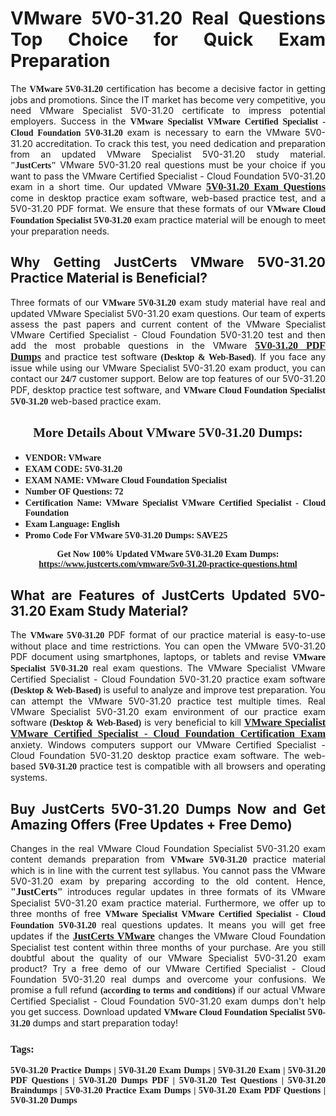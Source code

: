 <h1 style="text-align: justify;"><strong>VMware 5V0-31.20 Real Questions Top Choice for Quick Exam Preparation</strong></h1>

<p style="text-align: justify;">The <span style="font-family:Georgia,serif;"><strong>VMware 5V0-31.20</strong></span> certification has become a decisive factor in getting jobs and promotions. Since the IT market has become very competitive, you need VMware Specialist 5V0-31.20 certificate to impress potential employers. Success in the <span style="font-family:Georgia,serif;"><strong>VMware Specialist VMware Certified Specialist - Cloud Foundation 5V0-31.20</strong></span> exam is necessary to earn the VMware 5V0-31.20 accreditation. To crack this test, you need dedication and preparation from an updated VMware Specialist 5V0-31.20 study material. <span style="font-size:14px;"><span style="font-family:Georgia,serif;"><strong>"JustCerts"</strong></span></span> VMware 5V0-31.20 real questions must be your choice if you want to pass the VMware Certified Specialist - Cloud Foundation 5V0-31.20 exam in a short time. Our updated VMware <a href="https://www.justcerts.com/vmware/5v0-31.20-practice-questions.html"><span style="font-size:16px;"><span style="font-family:Georgia,serif;"><strong>5V0-31.20 Exam Questions</strong></span></span></a> come in desktop practice exam software, web-based practice test, and a 5V0-31.20 PDF format. We ensure that these formats of our <span style="font-family:Georgia,serif;"><strong>VMware Cloud Foundation Specialist 5V0-31.20</strong></span> exam practice material will be enough to meet your preparation needs.</p>

<h2 style="text-align: justify;"><strong>Why Getting JustCerts VMware 5V0-31.20 Practice Material is Beneficial?</strong></h2>

<p style="text-align: justify;">Three formats of our <span style="font-family:Georgia,serif;"><strong>VMware 5V0-31.20</strong></span> exam study material have real and updated VMware Specialist 5V0-31.20 exam questions. Our team of experts assess the past papers and current content of the VMware Specialist VMware Certified Specialist - Cloud Foundation 5V0-31.20 test and then add the most probable questions in the VMware <a href="https://www.justcerts.com/vmware/5v0-31.20-practice-questions.html"><span style="font-size:16px;"><span style="font-family:Georgia,serif;"><strong>5V0-31.20 PDF Dumps</strong></span></span></a> and practice test software <span style="font-family:Georgia,serif;"><strong>(Desktop & Web-Based)</strong></span>. If you face any issue while using our VMware Specialist 5V0-31.20 exam product, you can contact our <span style="font-family:Georgia,serif;"><strong>24/7</strong></span> customer support. Below are top features of our 5V0-31.20 PDF, desktop practice test software, and <span style="font-family:Georgia,serif;"><strong>VMware Cloud Foundation Specialist 5V0-31.20</strong></span> web-based practice exam.</p>

<h2 style="text-align: center;"><strong><span style="font-family:Georgia,serif;">More Details About VMware 5V0-31.20 Dumps:</span></strong></h2>

<ul>
	<li style="text-align: justify;"><span style="font-size:14px;"><span style="font-family:Georgia,serif;"><strong>VENDOR: VMware</strong></span></span></li>
	<li style="text-align: justify;"><span style="font-size:14px;"><span style="font-family:Georgia,serif;"><strong>EXAM CODE: 5V0-31.20</strong></span></span></li>
	<li style="text-align: justify;"><span style="font-size:14px;"><span style="font-family:Georgia,serif;"><strong>EXAM NAME: VMware Cloud Foundation Specialist</strong></span></span></li>
	<li style="text-align: justify;"><span style="font-size:14px;"><span style="font-family:Georgia,serif;"><strong>Number OF Questions: 72</strong></span></span></li>
	<li style="text-align: justify;"><span style="font-size:14px;"><span style="font-family:Georgia,serif;"><strong>Certification Name: VMware Specialist VMware Certified Specialist - Cloud Foundation</strong></span></span></li>
	<li style="text-align: justify;"><span style="font-size:14px;"><span style="font-family:Georgia,serif;"><strong>Exam Language: English</strong></span></span></li>
	<li style="text-align: justify;"><span style="font-size:14px;"><span style="font-family:Georgia,serif;"><strong>Promo Code For VMware 5V0-31.20 Dumps: SAVE25</strong></span></span></li>
</ul>

<p style="text-align: center;"><strong><span style="font-family:Georgia,serif;"><span style="font-size:14px;">Get Now 100% Updated VMware 5V0-31.20 Exam Dumps:</span> <a href="https://www.justcerts.com/vmware/5v0-31.20-practice-questions.html">https://www.justcerts.com/vmware/5v0-31.20-practice-questions.html</a></span></strong></p>

<h2 style="text-align: justify;"><strong>What are Features of JustCerts Updated 5V0-31.20 Exam Study Material?</strong></h2>

<p style="text-align: justify;">The <span style="font-family:Georgia,serif;"><strong>VMware 5V0-31.20</strong></span> PDF format of our practice material is easy-to-use without place and time restrictions. You can open the VMware 5V0-31.20 PDF document using smartphones, laptops, or tablets and revise <span style="font-family:Georgia,serif;"><strong>VMware Specialist 5V0-31.20</strong></span> real exam questions. The VMware Specialist VMware Certified Specialist - Cloud Foundation 5V0-31.20 practice exam software <span style="font-family:Georgia,serif;"><strong>(Desktop & Web-Based)</strong></span> is useful to analyze and improve test preparation. You can attempt the VMware 5V0-31.20 practice test multiple times. Real VMware Specialist 5V0-31.20 exam environment of our practice exam software <span style="font-family:Georgia,serif;"><strong>(Desktop & Web-Based)</strong></span> is very beneficial to kill <a href="https://www.justcerts.com/vmware/vmware-specialist-certification-exams.html"><span style="font-size:16px;"><span style="font-family:Georgia,serif;"><strong>VMware Specialist VMware Certified Specialist - Cloud Foundation Certification Exam</strong></span></span></a> anxiety. Windows computers support our VMware Certified Specialist - Cloud Foundation 5V0-31.20 desktop practice exam software. The web-based <span style="font-family:Georgia,serif;"><strong>5V0-31.20 </strong></span> practice test is compatible with all browsers and operating systems.</p>

<h2 style="text-align: justify;"><strong>Buy JustCerts 5V0-31.20 Dumps Now and Get Amazing Offers (Free Updates + Free Demo)</strong></h2>

<p style="text-align: justify;">Changes in the real VMware Cloud Foundation Specialist 5V0-31.20 exam content demands preparation from <span style="font-family:Georgia,serif;"><strong>VMware 5V0-31.20</strong></span> practice material which is in line with the current test syllabus. You cannot pass the VMware 5V0-31.20 exam by preparing according to the old content. Hence, <span style="font-size:16px;"><span style="font-family:Georgia,serif;"><strong>"JustCerts"</strong></span></span> introduces regular updates in three formats of its VMware Specialist 5V0-31.20 exam practice material. Furthermore, we offer up to three months of free <span style="font-family:Georgia,serif;"><strong>VMware Specialist VMware Certified Specialist - Cloud Foundation 5V0-31.20 </strong></span>real questions updates. It means you will get free updates if the <a href="https://www.justcerts.com/vmware-certification-exams.html"><span style="font-size:16px;"><span style="font-family:Georgia,serif;"><strong>JustCerts VMware</strong></span></span></a> changes the VMware Cloud Foundation Specialist test content within three months of your purchase. Are you still doubtful about the quality of our VMware Specialist 5V0-31.20 exam product? Try a free demo of our VMware Certified Specialist - Cloud Foundation 5V0-31.20 real dumps and overcome your confusions. We promise a full refund <span style="font-family:Georgia,serif;"><strong>(according to terms and conditions)</strong></span> if our actual VMware Certified Specialist - Cloud Foundation 5V0-31.20 exam dumps don't help you get success. Download updated <span style="font-family:Georgia,serif;"><strong>VMware Cloud Foundation Specialist 5V0-31.20</strong></span> dumps and start preparation today!</p>

<h3 style="text-align: justify;"><span style="font-family:Georgia,serif;"><strong>Tags:</strong></span></h3>

<p style="text-align: justify;"><span style="font-family:Georgia,serif;"><strong>5V0-31.20 Practice Dumps | 5V0-31.20 Exam Dumps | 5V0-31.20 Exam | 5V0-31.20 PDF Questions | 5V0-31.20 Dumps PDF | 5V0-31.20 Test Questions | 5V0-31.20 Braindumps | 5V0-31.20 Practice Exam Dumps | 5V0-31.20 Exam PDF Questions | 5V0-31.20 Dumps</strong></span></p>
